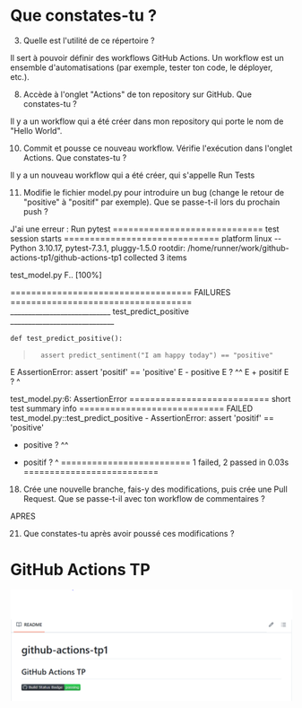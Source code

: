 # Que constates-tu ?

3. Quelle est l'utilité de ce répertoire ?

Il sert à pouvoir définir des workflows GitHub Actions. Un workflow est un ensemble d'automatisations (par exemple, tester ton code, le déployer, etc.).


8. Accède à l'onglet "Actions" de ton repository sur GitHub. Que constates-tu ?

Il y a un workflow qui a été créer dans mon repository qui porte le nom de "Hello World".

10. Commit et pousse ce nouveau workflow. Vérifie l'exécution dans l'onglet Actions. Que constates-tu ?

Il y a un nouveau workflow qui a été créer, qui s'appelle Run Tests

11. Modifie le fichier model.py pour introduire un bug (change le retour de "positive" à "positif" par exemple). Que se passe-t-il lors du prochain push ?

J'ai une erreur :
Run pytest
============================= test session starts ==============================
platform linux -- Python 3.10.17, pytest-7.3.1, pluggy-1.5.0
rootdir: /home/runner/work/github-actions-tp1/github-actions-tp1
collected 3 items

test_model.py F..                                                        [100%]

=================================== FAILURES ===================================
____________________________ test_predict_positive _____________________________

    def test_predict_positive():
>       assert predict_sentiment("I am happy today") == "positive"
E       AssertionError: assert 'positif' == 'positive'
E         - positive
E         ?       ^^
E         + positif
E         ?       ^

test_model.py:6: AssertionError
=========================== short test summary info ============================
FAILED test_model.py::test_predict_positive - AssertionError: assert 'positif' == 'positive'
  - positive
  ?       ^^
  + positif
  ?       ^
========================= 1 failed, 2 passed in 0.03s ==========================




18. Crée une nouvelle branche, fais-y des modifications, puis crée une Pull Request. 
 Que se passe-t-il avec ton workflow de commentaires ?


APRES



21.  Que constates-tu après avoir poussé ces modifications ?

# GitHub Actions TP

![Build Status](/assets/ajout_bagde.PNG)

